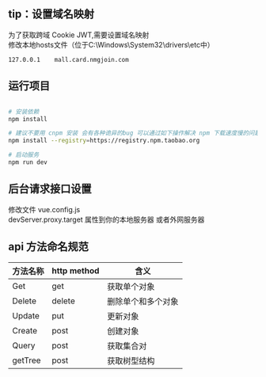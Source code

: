 ## tip：设置域名映射
为了获取跨域 Cookie JWT,需要设置域名映射  
修改本地hosts文件（位于C:\Windows\System32\drivers\etc中）

```code
127.0.0.1	 mall.card.nmgjoin.com
```

## 运行项目

```bash

# 安装依赖
npm install

# 建议不要用 cnpm 安装 会有各种诡异的bug 可以通过如下操作解决 npm 下载速度慢的问题
npm install --registry=https://registry.npm.taobao.org

# 启动服务
npm run dev
```

## 后台请求接口设置
修改文件 vue.config.js  
devServer.proxy.target 属性到你的本地服务器 或者外网服务器


## api 方法命名规范

方法名称 | http method | 含义 
--- |---|---|
Get     |   get     |   获取单个对象
Delete  |   delete  |   删除单个和多个对象
Update  |   put     |   更新对象
Create  |   post    |   创建对象
Query   |   post    |   获取集合对
getTree |   post    |   获取树型结构